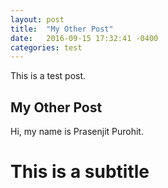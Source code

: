 ```yaml
---
layout: post
title:  "My Other Post"
date:   2016-09-15 17:32:41 -0400
categories: test
---
```

This is a test post.

## My Other Post

Hi, my name is Prasenjit Purohit.

# This is a subtitle
